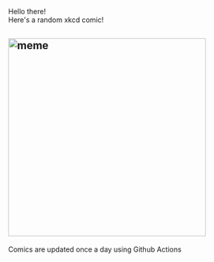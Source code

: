 Hello there! <br>Here's a random xkcd comic!<br>
## <img src="https://imgs.xkcd.com/comics/masks.png" alt="meme" width="400"/><br>
Comics are updated once a day using Github Actions